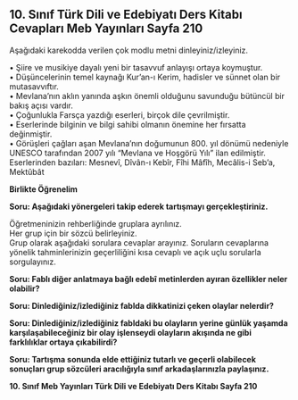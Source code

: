## 10. Sınıf Türk Dili ve Edebiyatı Ders Kitabı Cevapları Meb Yayınları Sayfa 210

Aşağıdaki karekodda verilen çok modlu metni dinleyiniz/izleyiniz.

• Şiire ve musikiye dayalı yeni bir tasavvuf anlayışı ortaya koymuştur.  
 • Düşüncelerinin temel kaynağı Kur’an-ı Kerim, hadisler ve sünnet olan bir mutasavvıftır.  
 • Mevlana’nın aklın yanında aşkın önemli olduğunu savunduğu bütüncül bir bakış açısı vardır.  
 • Çoğunlukla Farsça yazdığı eserleri, birçok dile çevrilmiştir.  
 • Eserlerinde bilginin ve bilgi sahibi olmanın önemine her fırsatta değinmiştir.  
 • Görüşleri çağları aşan Mevlana’nın doğumunun 800. yıl dönümü nedeniyle UNESCO tarafından 2007 yılı “Mevlana ve Hoşgörü Yılı” ilan edilmiştir.  
 Eserlerinden bazıları: Mesnevî, Dîvân-ı Kebîr, Fîhi Mâfîh, Mecâlis-i Seb’a, Mektûbât

**Birlikte Öğrenelim**

**Soru: Aşağıdaki yönergeleri takip ederek tartışmayı gerçekleştiriniz.**

Öğretmeninizin rehberliğinde gruplara ayrılınız.  
 Her grup için bir sözcü belirleyiniz.  
 Grup olarak aşağıdaki sorulara cevaplar arayınız. Soruların cevaplarına yönelik tahminlerinizin geçerliliğini kısa cevaplı ve açık uçlu sorularla sorgulayınız.

**Soru: Fablı diğer anlatmaya bağlı edebî metinlerden ayıran özellikler neler olabilir?**

**Soru: Dinlediğiniz/izlediğiniz fablda dikkatinizi çeken olaylar nelerdir?**

**Soru: Dinlediğiniz/izlediğiniz fabldaki bu olayların yerine günlük yaşamda karşılaşabileceğiniz bir olay işlenseydi olayların akışında ne gibi farklılıklar ortaya çıkabilirdi?**

**Soru: Tartışma sonunda elde ettiğiniz tutarlı ve geçerli olabilecek sonuçları grup sözcüleri aracılığıyla sınıf arkadaşlarınızla paylaşınız.**

**10. Sınıf Meb Yayınları Türk Dili ve Edebiyatı Ders Kitabı Sayfa 210**